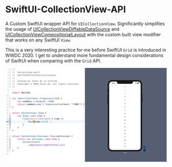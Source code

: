 # SwiftUI-CollectionView-API
A Custom SwiftUI wrapper API for `UICollectionView`. Significantly simplifies the usage of [UICollectionViewDiffableDataSource](https://developer.apple.com/videos/play/wwdc2019/220/) and [UICollectionViewCompositionalLayout](https://developer.apple.com/videos/play/wwdc2019/215/) with the custom built view modifier that works on any SwiftUI `View`.

This is a very interesting practice for me before SwiftUI `Grid` is introduced in WWDC 2020. I get to understand more fundamental design considerations of SwiftUI when comparing with the `Grid` API.

![demo](demo.gif)
